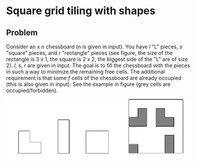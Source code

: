 # Square grid tiling with shapes
## Problem
Consider an x n chessboard (n is given in input). You have *l* "L" pieces, *s* "square" pieces, and *r* "rectangle" pieces (see figure, the size of the rectangle is 3 x 1, the square is 2 x 2, the biggest side of the "L" are of size 2). *l*, *s*, *r* are given in input. The goal is to fill the chessboard with the pieces in such a way to minimize the remaining free cells. The additional requirement is that some *f* cells of the chessboard are already occupied (this is also given in input). See the example in figure (grey cells are occupied/forbidden). 

![Problem definition](def1.png?raw=true)